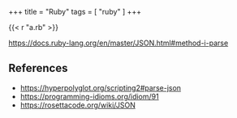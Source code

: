 +++
title = "Ruby"
tags = [ "ruby" ]
+++

{{< r "a.rb" >}}

<https://docs.ruby-lang.org/en/master/JSON.html#method-i-parse>

## References

- <https://hyperpolyglot.org/scripting2#parse-json>
- <https://programming-idioms.org/idiom/91>
- <https://rosettacode.org/wiki/JSON>
